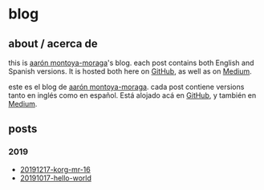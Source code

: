 # blog

## about / acerca de

this is [aarón montoya-moraga](https://montoyamoraga.io/)'s blog. each post contains both English and Spanish versions. It is hosted both here on [GitHub](https://medium.com/montoyamoraga), as well as on [Medium](https://medium.com/montoyamoraga).

este es el blog de [aarón montoya-moraga](https://montoyamoraga.io/). cada post contiene versions tanto en inglés como en español. Está alojado acá en [GitHub](https://medium.com/montoyamoraga), y también en [Medium](https://medium.com/montoyamoraga).

## posts

### 2019

* [20191217-korg-mr-16](/posts/2019/12/20191217-korg-mr-16.md)
* [20191017-hello-world](/posts/2019/10/20191017-hello-world.md)
